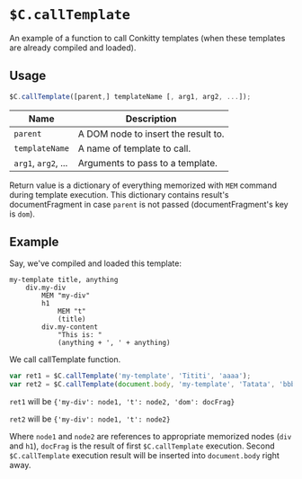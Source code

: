 # `$C.callTemplate`

An example of a function to call Conkitty templates (when these templates are
already compiled and loaded).

## Usage

```js
$C.callTemplate([parent,] templateName [, arg1, arg2, ...]);
```

| Name                | Description                         |
|---------------------|-------------------------------------|
| `parent`            | A DOM node to insert the result to. |
| `templateName`      | A name of template to call.         |
| `arg1`, `arg2`, ... | Arguments to pass to a template.    |


Return value is a dictionary of everything memorized with `MEM` command during
template execution. This dictionary contains result's documentFragment in case
`parent` is not passed (documentFragment's key is `dom`).

## Example

Say, we've compiled and loaded this template:

```
my-template title, anything
    div.my-div
        MEM "my-div"
        h1
            MEM "t"
            (title)
        div.my-content
            "This is: "
            (anything + ', ' + anything)
```

We call callTemplate function.

```js
var ret1 = $C.callTemplate('my-template', 'Tititi', 'aaaa');
var ret2 = $C.callTemplate(document.body, 'my-template', 'Tatata', 'bbbb');
```

`ret1` will be `{'my-div': node1, 't': node2, 'dom': docFrag}`

`ret2` will be `{'my-div': node1, 't': node2}`

Where `node1` and `node2` are references to appropriate memorized
nodes (`div` and `h1`), `docFrag` is the result of first `$C.callTemplate`
execution. Second `$C.callTemplate` execution result will be inserted into
`document.body` right away.

